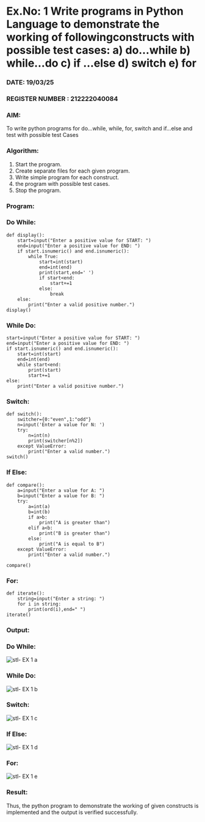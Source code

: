 # Ex.No: 1 Write programs in Python Language to demonstrate the working of followingconstructs with possible test cases: a) do…while b) while…do c) if …else d) switch e) for 

### DATE: 19/03/25                                                                         
### REGISTER NUMBER : 212222040084

### AIM:  
To write python programs for do…while, while, for, switch and if…else and test with possible test 
Cases 

### Algorithm:
1. Start the program.
2. Create separate files for each given program.
3. Write simple program for each construct.
4.  the program with possible test cases.
5. Stop the program.
### Program:

### Do While:
```
def display():
    start=input("Enter a positive value for START: ")
    end=input("Enter a positive value for END: ")
    if start.isnumeric() and end.isnumeric():
        while True:
            start=int(start)
            end=int(end)
            print(start,end=' ')
            if start<end:
                start+=1
            else:
                break
    else:
        print("Enter a valid positive number.")
display()
```
### While Do:
```
start=input("Enter a positive value for START: ")
end=input("Enter a positive value for END: ")
if start.isnumeric() and end.isnumeric():
    start=int(start)
    end=int(end)
    while start<end:
        print(start)
        start+=1
else:
    print("Enter a valid positive number.")
```
### Switch:
```
def switch():
    switcher={0:"even",1:"odd"}
    n=input('Enter a value for N: ')
    try:
        n=int(n)
        print(switcher[n%2])
    except ValueError:
        print("Enter a valid number.")
switch()
```
### If Else:
```
def compare():
    a=input("Enter a value for A: ")
    b=input("Enter a value for B: ")
    try:
        a=int(a)
        b=int(b)
        if a>b:
            print("A is greater than")
        elif a<b:
            print("B is greater than")
        else:
            print("A is equal to B")
    except ValueError:
        print("Enter a valid number.")

compare()
```
### For:
```
def iterate():
    string=input("Enter a string: ") 
    for i in string:
        print(ord(i),end=" ")
iterate() 
```

### Output:

### Do While:
![stl- EX 1 a](https://github.com/user-attachments/assets/bc97b244-f0f2-4192-81fd-d556c4671b9b)

### While Do:
![stl- EX 1 b](https://github.com/user-attachments/assets/a67d28b2-b9c5-4b8e-97bc-d6c616946b1b)

### Switch:
![stl- EX 1 c](https://github.com/user-attachments/assets/95404188-3a25-4b78-8f46-f08f1a21511b)

### If Else:
![stl- EX 1 d](https://github.com/user-attachments/assets/0341749a-e602-4bb2-a63a-5844e863c52b)

### For:
![stl- EX 1 e](https://github.com/user-attachments/assets/90fd592c-1163-48f3-9dbf-1c3b076e1520)





### Result:
Thus, the python program to demonstrate the working of given constructs is implemented and the output is verified successfully.



